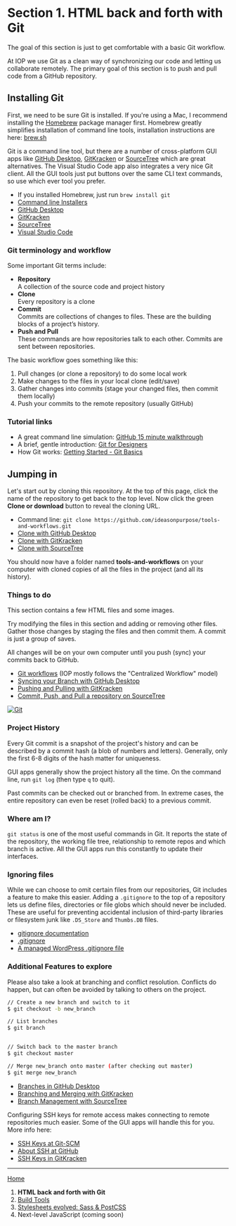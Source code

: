 # Section 1. HTML back and forth with Git

The goal of this section is just to get comfortable with a basic Git workflow.

At IOP we use Git as a clean way of synchronizing our code and letting us collaborate remotely. The primary goal of this section is to push and pull code from a GitHub repository.

## Installing Git

First, we need to be sure Git is installed. If you're using a Mac, I recommend installing the [Homebrew][] package manager first. Homebrew greatly simplifies installation of command line tools, installation instructions are here: [brew.sh](https://brew.sh/)

Git is a command line tool, but there are a number of cross-platform GUI apps like [GitHub Desktop][], [GitKracken][] or [SourceTree][] which are great alternatives. The Visual Studio Code app also integrates a very nice Git client. All the GUI tools just put buttons over the same CLI text commands, so use which ever tool you prefer.

- If you installed Homebrew, just run `brew install git`
- [Command line Installers](https://git-scm.com/downloads)
- [GitHub Desktop][]
- [GitKracken][]
- [SourceTree][]
- [Visual Studio Code][]

### Git terminology and workflow

Some important Git terms include:

- **Repository**<br>
  A collection of the source code and project history
- **Clone**<br>
  Every repository is a clone
- **Commit**<br>
  Commits are collections of changes to files. These are the building blocks of a project’s history.
- **Push and Pull**<br>
  These commands are how repositories talk to each other. Commits are sent between repositories.

The basic workflow goes something like this:

1.  Pull changes (or clone a repository) to do some local work
2.  Make changes to the files in your local clone (edit/save)
3.  Gather changes into commits (stage your changed files, then commit them locally)
4.  Push your commits to the remote repository (usually GitHub)

### Tutorial links

- A great command line simulation: [GitHub 15 minute walkthrough](https://try.github.io)
- A brief, gentle introduction: [Git for Designers](https://code.tutsplus.com/tutorials/git-for-designers--pre-54689)
- How Git works: [Getting Started - Git Basics](https://git-scm.com/book/en/v2/Getting-Started-Git-Basics)

## Jumping in

Let's start out by cloning this repository. At the top of this page, click the name of the repository to get back to the top level. Now click the green **Clone or download** button to reveal the cloning URL.

- Command line: `git clone https://github.com/ideasonpurpose/tools-and-workflows.git`
- [Clone with GitHub Desktop](https://help.github.com/desktop/guides/contributing-to-projects/cloning-a-repository-from-github-desktop/)
- [Clone with GitKracken](https://support.gitkraken.com/working-with-repositories/open-clone-init)
- [Clone with SourceTree](https://confluence.atlassian.com/sourcetreekb/clone-a-repository-into-sourcetree-780870050.html)

You should now have a folder named **tools-and-workflows** on your computer with cloned copies of all the files in the project (and all its history).

### Things to do

This section contains a few HTML files and some images.

Try modifying the files in this section and adding or removing other files. Gather those changes by staging the files and then commit them. A commit is just a group of saves.

All changes will be on your own computer until you push (sync) your commits back to GitHub.

- [Git workflows](https://git-scm.com/book/en/v2/Distributed-Git-Distributed-Workflows) (IOP mostly follows the "Centralized Workflow" model)
- [Syncing your Branch with GitHub Desktop](https://help.github.com/desktop/guides/contributing-to-projects/syncing-your-branch/)
- [Pushing and Pulling with GitKracken](https://support.gitkraken.com/working-with-repositories/pushing-and-pulling)
- [Commit, Push, and Pull a repository on SourceTree](https://confluence.atlassian.com/sourcetreekb/commit-push-and-pull-a-repository-on-sourcetree-785616067.html)

[![Git](https://imgs.xkcd.com/comics/git.png)](https://xkcd.com/1597/)

### Project History

Every Git commit is a snapshot of the project's history and can be described by a commit hash (a blob of numbers and letters). Generally, only the first 6-8 digits of the hash matter for uniqueness.

GUI apps generally show the project history all the time. On the command line, run `git log` (then type `q` to quit).

Past commits can be checked out or branched from. In extreme cases, the entire repository can even be reset (rolled back) to a previous commit.

### Where am I?

`git status` is one of the most useful commands in Git. It reports the state of the repository, the working file tree, relationship to remote repos and which branch is active. All the GUI apps run this constantly to update their interfaces.

### Ignoring files

While we can choose to omit certain files from our repositories, Git includes a feature to make this easier. Adding a `.gitignore` to the top of a repository lets us define files, directories or file globs which should never be included. These are useful for preventing accidental inclusion of third-party libraries or filesystem junk like `.DS_Store` and `Thumbs.DB` files.

- [gitignore documentation](https://git-scm.com/docs/gitignore)
- [.gitignore](https://www.atlassian.com/git/tutorials/saving-changes/gitignore)
- [A managed WordPress .gitignore file](https://gist.github.com/joemaller/4f7518e0d04a82a3ca16)

### Additional Features to explore

Please also take a look at branching and conflict resolution. Conflicts do happen, but can often be avoided by talking to others on the project.

```bash
// Create a new branch and switch to it
$ git checkout -b new_branch

// List branches
$ git branch


// Switch back to the master branch
$ git checkout master

// Merge new_branch onto master (after checking out master)
$ git merge new_branch
```

- [Branches in GitHub Desktop](https://help.github.com/desktop/guides/contributing-to-projects/making-changes-in-a-branch/)
- [Branching and Merging with GitKracken](https://support.gitkraken.com/working-with-repositories/branching-and-merging)
- [Branch Management with SourceTree](https://confluence.atlassian.com/sourcetreekb/branch-management-785325799.html)

Configuring SSH keys for remote access makes connecting to remote repositories much easier. Some of the GUI apps will handle this for you. More info here:

- [SSH Keys at Git-SCM](https://git-scm.com/book/en/v2/Git-on-the-Server-Generating-Your-SSH-Public-Key)
- [About SSH at GitHub](https://help.github.com/articles/about-ssh/)
- [SSH Keys in GitKracken](https://support.gitkraken.com/integrations/authentication)

---

[Home](../)

1.  **HTML back and forth with Git**
2.  [Build Tools](../section-2)
3.  [Stylesheets evolved: Sass & PostCSS](../section-3)
4.  Next-level JavaScript (coming soon)

[homebrew]: https://brew.sh/
[github desktop]: https://desktop.github.com/
[sourcetree]: https://www.sourcetreeapp.com/
[gitkracken]: https://www.gitkraken.com/
[visual studio code]: https://code.visualstudio.com/
